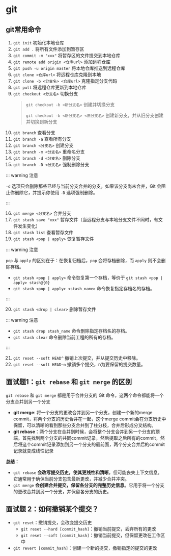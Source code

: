 # git

## git常用命令

1. `git init` 初始化本地仓库
2. `git add .` 将所有文件添加到暂存区
3. `git commit -m "xxx"` 将暂存区的文件提交到本地仓库
4. `git remote add origin <仓库url>` 添加远程仓库
5. `git push -u origin master` 将本地仓库推送到远程仓库
6. `git clone <仓库url>` 将远程仓库克隆到本地
7. `git clone -b <分支名> <仓库url>` 克隆指定分支代码
8. `git pull` 将远程仓库更新到本地仓库
9. `git checkout <分支名>` 切换分支
    > `git checkout -b <新分支名>` 创建并切换分支
    >
    > `git checkout -b <新分支名> <旧分支名>` 创建新分支，并从旧分支创建并切换到新分支
10. `git branch` 查看分支
11. `git branch -a` 查看所有分支
12. `git branch <分支名>` 创建分支
13. `git branch -m <分支名>` 重命名分支
14. `git branch -d <分支名>` 删除分支
15. `git branch -D <分支名>` 强制删除分支

::: warning 注意

`-d` 选项只会删除那些已经与当前分支合并的分支。如果该分支尚未合并，Git 会阻止你删除它，并提示你使用 `-D` 选项强制删除。

:::

16. `git merge <分支名>` 合并分支
17. `git stash save "xxx"` 暂存文件（当远程分支与本地分支文件不同时，有文件发生变化）
18. `git stash list` 查看暂存文件
19. `git stash <pop | apply>` 恢复暂存文件

::: warning 注意

`pop` 与 `apply` 的区别在于：在恢复归档后，`pop` 会将存档删除，而 `apply` 则不会删除存档。

- `git stash <pop | apply>` 命令恢复第一个存档，等价于 `git stash <pop | apply> stash@{0}`
- `git stash <pop | apply> <stash_name>` 命令恢复指定存档名的存档。

:::

20. `git stash <drop | clear>` 删除暂存文件

::: warning 注意

- `git stash drop stash_name` 命令删除指定存档名的存档。
- `git stash clear` 命令删除当前工程的所有的存档。

:::

21. `git reset --soft HEAD^` 撤销上次提交，并从提交历史中移除。
22. `git reset --soft HEAD~n` 撤销多个提交，n为要保留的提交数量。

## 面试题1：`git rebase` 和 `git merge` 的区别

`git rebase` 和 `git merge` 都是用于合并分支的 Git 命令，这两个命令都能将一个分支合并到另一个分支

- **git merge**: 将一个分支的更改合并到另一个分支，创建一个新的merge commit，将两个分支的历史合并在一起，这个merge commit会在分支历史中保留，可以清晰的看到那些分支合并到了柱分枝，合并后形成分叉结构。
- **git rebase**：两个分支在合并到时候，会将整个分支合并到另一个分支的顶端。首先找到两个分支的共同commit记录，然后提取之后所有的commit，然后将这个commit记录添加到另一个分支的最前面，两个分支合并后的commit记录就变成线性记录 

**总结：**
- `git rebase` **会改写提交历史，使其更线性和清晰**，但可能丧失上下文信息。它通常用于确保当前分支包含最新更改，并减少合并冲突。
- `git merge` **会创建合并提交，保留各分支的完整历史信息**。它用于将一个分支的更改合并到另一个分支，并保留各分支的历史。 

## 面试题 2：如何撤销某个提交？

- `git reset`：撤销提交，会改变提交历史
    - `git reset --hard [commit_hash]`：撤销当前提交，丢弃所有的更改
    - `git reset --soft [commit_hash]`：撤销当前提交，但保留更改在工作区中
- `git revert [commit_hash]`：创建一个新的提交，撤销指定的提交的更改